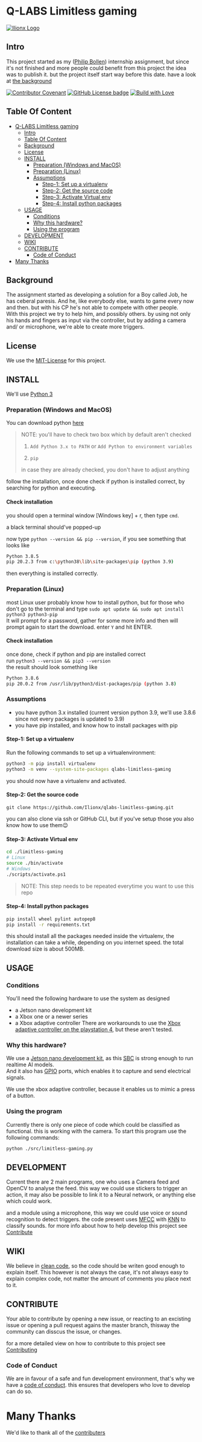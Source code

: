 # Q-LABS Limitless gaming
[![Ilionx Logo](assets/ilionx-logo.svg)](https://www.ilionx.com)

## Intro
This project started as my ([Philip Bollen](https://github.com/trik-flip)) internship assignment, but since it's not finished and more people could benefit from this project the idea was to publish it. but the project itself start way before this date.
have a look at [the background](#background)

<!-- BADGES -->
[![Contributor Covenant](https://img.shields.io/badge/Contributor_Covenant-v2.0_adopted-blue.svg)](CODE_OF_CONDUCT.md)
[![GitHub License badge](https://img.shields.io/badge/license-MIT-green.svg)](LICENSE)
[![Build with Love](https://img.shields.io/badge/built_with-💖-f98888.svg)](CONTRIBUTERS.md)

## Table Of Content
- [Q-LABS Limitless gaming](#q-labs-limitless-gaming)
  - [Intro](#intro)
  - [Table Of Content](#table-of-content)
  - [Background](#background)
  - [License](#license)
  - [INSTALL](#install)
    - [Preparation (Windows and MacOS)](#preparation-windows-and-macos)
    - [Preparation (Linux)](#preparation-linux)
    - [Assumptions](#assumptions)
      - [Step-1: Set up a virtualenv](#step-1-set-up-a-virtualenv)
      - [Step-2: Get the source code](#step-2-get-the-source-code)
      - [Step-3: Activate Virtual env](#step-3-activate-virtual-env)
      - [Step-4: Install python packages](#step-4-install-python-packages)
  - [USAGE](#usage)
    - [Conditions](#conditions)
    - [Why this hardware?](#why-this-hardware)
    - [Using the program](#using-the-program)
  - [DEVELOPMENT](#development)
  - [WIKI](#wiki)
  - [CONTRIBUTE](#contribute)
    - [Code of Conduct](#code-of-conduct)
- [Many Thanks](#many-thanks)
  
## Background
The assignment started as developing a solution for a Boy called Job, he has ceberal paresis. 
And he, like everybody else, wants to game every now and then. but with his CP he's not able to compete with other people.  
With this project we try to help him, and possibly others. by using not only his hands and fingers as input via the controller, but by adding a camera and/ or microphone, we're able to create more triggers.

## License
We use the [MIT-License](LICENSE) for this project.

## INSTALL
We'll use [Python 3](https://www.python.org/downloads/release/python-386/)
### Preparation (Windows and MacOS)

You can download python [here](https://www.python.org/downloads/)

> NOTE: you'll have to check two box which by default aren't checked
>
> 1. `Add Python 3.x to PATH` or `Add Python to environment variables` 
>
> 2. `pip`
>
> in case they are already checked, you don't have to adjust anything

follow the installation, once done check if python is installed correct, by searching for python and executing.

#### Check installation

you should open a terminal window [Windows key] + r, then type `cmd`.

a black terminal should've popped-up 

now type `python --version && pip --version`, if you see something that looks like  

```bash 
Python 3.8.5
pip 20.2.3 from c:\python38\lib\site-packages\pip (python 3.9)
```

then everything is installed correctly.

### Preparation (Linux)
most Linux user probably know how to install python, but for those who don't go to the terminal and type `sudo apt update && sudo apt install python3 python3-pip`  
It will prompt for a password, gather for some more info and then will prompt again to start the download. enter `Y` and hit ENTER.

#### Check installation

once done, check if python and pip are installed correct  
run `python3 --version && pip3 --version`  
the result should look something like 
```bash
Python 3.8.6
pip 20.0.2 from /usr/lib/python3/dist-packages/pip (python 3.8)
```

### Assumptions
- you have python 3.x installed (current version python 3.9, we'll use 3.8.6 since not every packages is updated to 3.9)
- you have pip installed, and know how to install packages with pip
#### Step-1: Set up a virtualenv
Run the following commands to set up a virtualenvironment:
```bash
python3 -m pip install virtualenv
python3 -m venv --system-site-packages qlabs-limitless-gaming
```
you should now have a virtualenv and activated.
#### Step-2: Get the source code
`git clone https://github.com/Ilionx/qlabs-limitless-gaming.git`

you can also clone via ssh or GitHub CLI, 
but if you've setup those you also know how to use them😉
#### Step-3: Activate Virtual env
```bash
cd ./limitless-gaming
# Linux
source ./bin/activate
# Windows
./scripts/activate.ps1
```
> NOTE: This step needs to be repeated everytime you want to use this repo  
#### Step-4: Install python packages
```bash
pip install wheel pylint autopep8 
pip install -r requirements.txt
```
this should install all the packages needed inside the virtualenv, the installation can take a while, depending on you internet speed. the total download size is about 500MB.

## USAGE
### Conditions
You'll need the following hardware to use the system as designed
- a Jetson nano development kit
- a Xbox one or a newer series
- a Xbox adaptive controller
There are workarounds to use the [Xbox adaptive controller on the playstation 4](https://www.youtube.com/watch?v=p3p1RTpW4SI), but these aren't tested.
### Why this hardware?
We use a [Jetson nano development kit](https://www.nvidia.com/en-us/autonomous-machines/embedded-systems/jetson-nano/), as this [SBC](https://en.wikipedia.org/wiki/Single-board_computer) is strong enough to run realtime AI models.  
And it also has [GPIO](https://en.wikipedia.org/wiki/General-purpose_input/output) ports, which enables it to capture and send electrical signals.

We use the xbox adaptive controller, because it enables us to mimic a press of a button. 
### Using the program
Currently there is only one piece of code which could be classified as functional. this is working with the camera.
To start this program use the following commands:
```bash
python ./src/limitless-gaming.py
```

## DEVELOPMENT
Current there are 2 main programs, one who uses a Camera feed and OpenCV to analyse the feed. this way we could use stickers to trigger an action, it may also be possible to link it to a Neural network, or anything else which could work.

and a module using a microphone, this way we could use voice or sound recognition to detect triggers. the code present uses [MFCC](https://en.wikipedia.org/wiki/Mel-frequency_cepstrum) with [KNN](https://en.wikipedia.org/wiki/K-nearest_neighbors_algorithm) to classify sounds.
for more info about how to help develop this project see [Contribute](#contribute)

## WIKI
We believe in [clean code](https://www.freecodecamp.org/news/clean-coding-for-beginners/), so the code should be writen good enough to explain itself.
This however is not always the case, it's not always easy to explain complex code, not matter the amount of comments you place next to it.

## CONTRIBUTE
Your able to contribute by opening a new issue, or reacting to an excisting issue or opening a pull request agains the master branch, thisway the community can disscus the issue, or changes.

for a more detailed view on how to contribute to this project see [Contributing](CONTRUBITING.md)
### Code of Conduct
We are in favour of a safe and fun development environment, that's why we have a [code of conduct](CODE_OF_CONDUCT.md).
this ensures that developers who love to develop can do so.

# Many Thanks
We'd like to thank all of the [contributers](CONTRIBUTERS.md)

